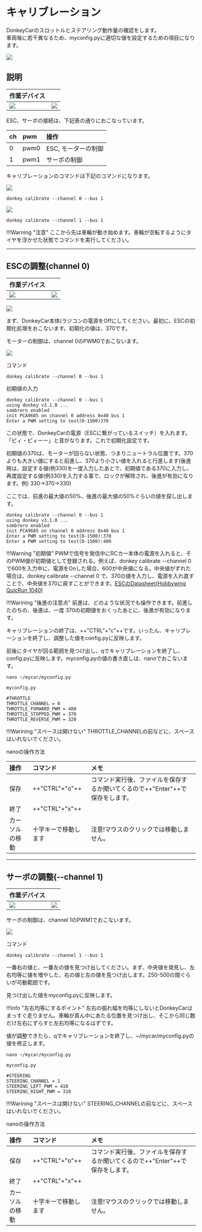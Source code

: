 # キャリブレーション

DonkeyCarのスロットルとステアリング動作量の確認をします。<br>
車両毎に若干異なるため、myconfig.pyに適切な値を設定するための項目になります。

![](./img/intro_cali.jpg)

## 説明

|作業デバイス||
|:--|:--|
|![](./img/icon_pc.png)|![](./img/icon_donkey.png)|

ESC、サーボの接続は、下記表の通りにおこなっています。

|ch|pwm|操作|
|:--|:--|:--|
|0|pwm0|ESC, モーターの制御|
|1|pwm1|サーボの制御|

キャリブレーションのコマンドは下記のコマンドになります。


![](./img/donkey_fb.png)


```console
donkey calibrate --channel 0 --bus 1
```

![](./img/donkey_lr.png)


```console
donkey calibrate --channel 1 --bus 1
```


!!!Warning "注意"
	ここから先は車輪が動き始めます。車輪が空転するようにタイヤを浮かせた状態でコマンドを実行してください。

<hr>

## ESCの調整(channel 0)

|作業デバイス||
|:--|:--|
|![](./img/icon_pc.png)|![](./img/icon_donkey.png)|

![](./img/default001.png)

まず、DonkeyCar本体(ラジコンの電源をOffにしてください。最初に、ESCの初期化処理をおこないます。初期化の値は、370です。

モーターの制御は、channel 0のPWM0でおこないます。

![](./img/donkey_fb.png)

コマンド

```console
donkey calibrate --channel 0 --bus 1
```

初期値の入力

```console
donkey calibrate --channel 0 --bus 1
using donkey v3.1.0 ...
sombrero enabled
init PCA9685 on channel 0 address 0x40 bus 1
Enter a PWM setting to test(0-1500)370
```

この状態で、DonkeyCarの電源（ESCに繋がっているスイッチ）を入れます。「ピィ・ピィーー」と音がなります。これで初期化設定です。

初期値の370は、モーターが回らない状態、つまりニュートラル位置です。370よりも大きい値にすると前進し、370より小さい値を入れると行進します(後進時は、設定する値(例330)を一度入力したあとで、初期値である370に入力し、再度設定する値(例330)を入力する事で、ロックが解除され、後進が有効になります。例) 330->370->330)

ここでは、前進の最大値の50%、後進の最大値の50%ぐらいの値を探し出します。


```console
donkey calibrate --channel 0 --bus 1
using donkey v3.1.0 ...
sombrero enabled
init PCA9685 on channel 0 address 0x40 bus 1
Enter a PWM setting to test(0-1500):370
Enter a PWM setting to test(0-1500):400
```

!!!Warning "初期値"
	PWMで信号を発信中にRCカー本体の電源を入れると、そのPWM値が初期値として登録される。例えば、donkey calibrate --channel 0 で600を入力中に、電源をOnした場合、600が中央値になる。中央値がずれた場合は、donkey calibrate --channel 0 で、370の値を入力し、電源を入れ直すことで、中央値を370に戻すことができます。[ESCのDatasheet(Hobbywing QuicRun 1040)](http://www.redcatracing.com/manuals/HW-WP-1040-Brushed.pdf)

!!!Warining "後進の注意点"
	前進は、どのような状況でも操作できます。前進したのちの、後進は、一度 370の初期値をおくったあとに、後進が有効になります。　

キャリブレーションの終了は、++"CTRL"+"c"++です。いったん、キャリブレーションを終了し、調整した値をconfig.pyに反映します。

前後にタイヤが回る範囲を見つけ出し、qでキャリブレーションを終了し、config.pyに反映します。myconfig.pyの値の書き直しは、nanoでおこないます。


```console
nano ~/mycar/myconfig.py
```

`myconfig.py`

```console
#THROTTLE
THROTTLE_CHANNEL = 0
THROTTLE_FORWARD_PWM = 480
THROTTLE_STOPPED_PWM = 370
THROTTLE_REVERSE_PWM = 320
```

!!!Warining "スペースは開けない"
	THROTTLE_CHANNELの前などに、スペースはいれないでください。　

nanoの操作方法

|操作|コマンド|メモ
|:--|:--|:--|
|保存|++"CTRL"+"o"++|コマンド実行後、ファイルを保存するか聞いてくるので++"Enter"++で保存をします。|
|終了|++"CTRL"+"x"++||
|カーソルの移動|十字キーで移動します|注意!マウスのクリックでは移動しません。|

<hr>

## サーボの調整(--channel 1)

|作業デバイス||
|:--|:--|
|![](./img/icon_pc.png)|![](./img/icon_donkey.png)|


サーボの制御は、channel 1のPWM1でおこないます。

![](./img/donkey_lr.png)

コマンド

```console
donkey calibrate --channel 1 --bus 1
```

一番右の値と、一番左の値を見つけ出してください。まず、中央値を発見し、左右均等に値を増やした、右の値と左の値を見つけ出します。250-500の間ぐらいが可動範囲です。

見つけ出した値をmyconfig.pyに反映します。


!!!info "左右均等にするポイント"
	左右の振れ幅を均等にしないとDonkeyCarはまっすぐ走りません。車輪が真ん中にあたる位置を見つけ出し、そこから同じ数だけ左右にずらすと左右均等になるはずです。

値が調整できたら、qでキャリブレーションを終了し、~/mycar/myconfig.pyの値を修正します。


```console
nano ~/mycar/myconfig.py
```

`myconfig.py`

```console
#STEERING
STEERING_CHANNEL = 1
STEERING_LEFT_PWM = 410
STEERING_RIGHT_PWM = 310
```

!!!Warining "スペースは開けない"
	STEERING_CHANNELの前などに、スペースはいれないでください。　
	
nanoの操作方法

|操作|コマンド|メモ
|:--|:--|:--|
|保存|++"CTRL"+"o"++|コマンド実行後、ファイルを保存するか聞いてくるので++"Enter"++で保存をします。|
|終了|++"CTRL"+"x"++||
|カーソルの移動|十字キーで移動します|注意!マウスのクリックでは移動しません。|
